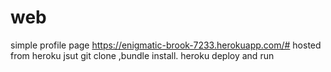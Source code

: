 # web
simple profile page
https://enigmatic-brook-7233.herokuapp.com/#
hosted from heroku jsut git clone ,bundle install. heroku deploy and run 
